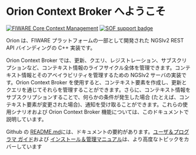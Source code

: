 # Orion Context Broker へようこそ

[![FIWARE Core Context Management](https://nexus.lab.fiware.org/repository/raw/public/badges/chapters/core.svg)](https://www.fiware.org/developers/catalogue/)
[![SOF support badge](https://nexus.lab.fiware.org/repository/raw/public/badges/stackoverflow/orion.svg)](http://stackoverflow.com/questions/tagged/fiware-orion)

Orion は、FIWARE プラットフォームの一部として開発された NGSIv2 REST API バインディングの C++ 実装です。

Orion Context Broker では、更新、クエリ、レジストレーション、サブスクリプションなど、コンテキスト情報のライフサイクル全体を管理できます。コンテキスト情報とそのアベイラビリティを管理するための NGSIv2 サーバの実装です。Orion Context Broker を使用すると、コンテキスト要素を作成し、更新とクエリを通じてそれらを管理することができます。さらに、コンテキスト情報をサブスクリプションすることで、何らかの条件が発生した場合 (たとえば、コンテキスト要素が変更された場合)、通知を受け取ることができます。これらの使用シナリオおよび Orion Context Broker 機能については、このドキュメントで説明しています。

Github の [README.md](https://github.com/telefonicaid/fiware-orion/blob/master/README.md)には、ドキュメントの要約があります。[ユーザ＆プログラマ ガイド](user/index.md)および [インストール＆管理マニュアル](admin/index.md)は、より高度なトピックをカバーしています
